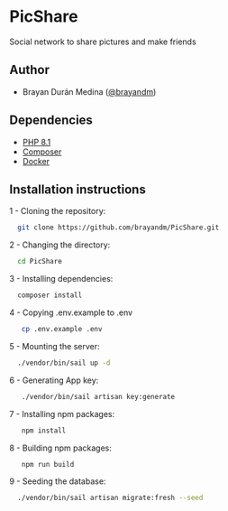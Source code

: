 # PicShare
Social network to share pictures and make friends

## Author
- Brayan Durán Medina ([@brayandm](https://www.github.com/brayandm))

## Dependencies
- [PHP 8.1](https://www.php.net/)
- [Composer](https://getcomposer.org/)
- [Docker](https://www.docker.com/)

## Installation instructions

1 - Cloning the repository:

```bash
  git clone https://github.com/brayandm/PicShare.git
```

2 - Changing the directory:

```bash
  cd PicShare
```

3 - Installing dependencies:

```bash
  composer install
```

4 - Copying .env.example to .env

```bash
   cp .env.example .env
```

5 - Mounting the server:

```bash
  ./vendor/bin/sail up -d
```

6 - Generating App key:

```bash
   ./vendor/bin/sail artisan key:generate
```

7 - Installing npm packages:

```bash
   npm install
```

8 - Building npm packages:

```bash
   npm run build
```

9 - Seeding the database:

```bash
  ./vendor/bin/sail artisan migrate:fresh --seed 
```
